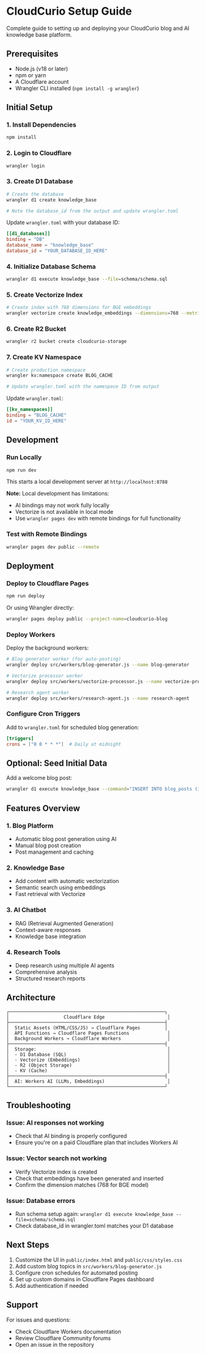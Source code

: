 # CloudCurio Setup Guide

Complete guide to setting up and deploying your CloudCurio blog and AI knowledge base platform.

## Prerequisites

- Node.js (v18 or later)
- npm or yarn
- A Cloudflare account
- Wrangler CLI installed (`npm install -g wrangler`)

## Initial Setup

### 1. Install Dependencies

```bash
npm install
```

### 2. Login to Cloudflare

```bash
wrangler login
```

### 3. Create D1 Database

```bash
# Create the database
wrangler d1 create knowledge_base

# Note the database_id from the output and update wrangler.toml
```

Update `wrangler.toml` with your database ID:
```toml
[[d1_databases]]
binding = "DB"
database_name = "knowledge_base"
database_id = "YOUR_DATABASE_ID_HERE"
```

### 4. Initialize Database Schema

```bash
wrangler d1 execute knowledge_base --file=schema/schema.sql
```

### 5. Create Vectorize Index

```bash
# Create index with 768 dimensions for BGE embeddings
wrangler vectorize create knowledge_embeddings --dimensions=768 --metric=cosine
```

### 6. Create R2 Bucket

```bash
wrangler r2 bucket create cloudcurio-storage
```

### 7. Create KV Namespace

```bash
# Create production namespace
wrangler kv:namespace create BLOG_CACHE

# Update wrangler.toml with the namespace ID from output
```

Update `wrangler.toml`:
```toml
[[kv_namespaces]]
binding = "BLOG_CACHE"
id = "YOUR_KV_ID_HERE"
```

## Development

### Run Locally

```bash
npm run dev
```

This starts a local development server at `http://localhost:8788`

**Note:** Local development has limitations:
- AI bindings may not work fully locally
- Vectorize is not available in local mode
- Use `wrangler pages dev` with remote bindings for full functionality

### Test with Remote Bindings

```bash
wrangler pages dev public --remote
```

## Deployment

### Deploy to Cloudflare Pages

```bash
npm run deploy
```

Or using Wrangler directly:

```bash
wrangler pages deploy public --project-name=cloudcurio-blog
```

### Deploy Workers

Deploy the background workers:

```bash
# Blog generator worker (for auto-posting)
wrangler deploy src/workers/blog-generator.js --name blog-generator

# Vectorize processor worker
wrangler deploy src/workers/vectorize-processor.js --name vectorize-processor

# Research agent worker
wrangler deploy src/workers/research-agent.js --name research-agent
```

### Configure Cron Triggers

Add to `wrangler.toml` for scheduled blog generation:

```toml
[triggers]
crons = ["0 0 * * *"]  # Daily at midnight
```

## Optional: Seed Initial Data

Add a welcome blog post:

```bash
wrangler d1 execute knowledge_base --command="INSERT INTO blog_posts (id, title, content, excerpt, author, status, created_at) VALUES ('post_welcome', 'Welcome to CloudCurio', 'Welcome to CloudCurio - your AI-powered knowledge base and blog platform built on Cloudflare infrastructure.', 'Welcome to your new platform.', 'Admin', 'published', datetime('now'))"
```

## Features Overview

### 1. Blog Platform
- Automatic blog post generation using AI
- Manual blog post creation
- Post management and caching

### 2. Knowledge Base
- Add content with automatic vectorization
- Semantic search using embeddings
- Fast retrieval with Vectorize

### 3. AI Chatbot
- RAG (Retrieval Augmented Generation)
- Context-aware responses
- Knowledge base integration

### 4. Research Tools
- Deep research using multiple AI agents
- Comprehensive analysis
- Structured research reports

## Architecture

```
┌─────────────────────────────────────────────────────────┐
│                    Cloudflare Edge                       │
├─────────────────────────────────────────────────────────┤
│  Static Assets (HTML/CSS/JS) → Cloudflare Pages         │
│  API Functions → Cloudflare Pages Functions              │
│  Background Workers → Cloudflare Workers                 │
├─────────────────────────────────────────────────────────┤
│  Storage:                                                │
│  - D1 Database (SQL)                                     │
│  - Vectorize (Embeddings)                                │
│  - R2 (Object Storage)                                   │
│  - KV (Cache)                                            │
├─────────────────────────────────────────────────────────┤
│  AI: Workers AI (LLMs, Embeddings)                       │
└─────────────────────────────────────────────────────────┘
```

## Troubleshooting

### Issue: AI responses not working
- Check that AI binding is properly configured
- Ensure you're on a paid Cloudflare plan that includes Workers AI

### Issue: Vector search not working
- Verify Vectorize index is created
- Check that embeddings have been generated and inserted
- Confirm the dimension matches (768 for BGE model)

### Issue: Database errors
- Run schema setup again: `wrangler d1 execute knowledge_base --file=schema/schema.sql`
- Check database_id in wrangler.toml matches your D1 database

## Next Steps

1. Customize the UI in `public/index.html` and `public/css/styles.css`
2. Add custom blog topics in `src/workers/blog-generator.js`
3. Configure cron schedules for automated posting
4. Set up custom domains in Cloudflare Pages dashboard
5. Add authentication if needed

## Support

For issues and questions:
- Check Cloudflare Workers documentation
- Review Cloudflare Community forums
- Open an issue in the repository
